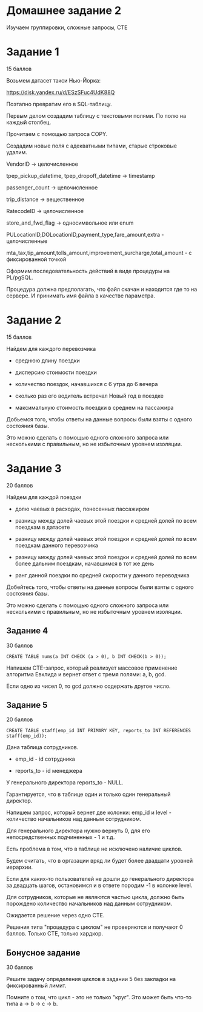 
# Домашнее задание 2

Изучаем группировки, сложные запросы, CTE


# Задание 1

15 баллов

Возьмем датасет такси Нью-Йорка: 

https://disk.yandex.ru/d/ESzSFuc4UdK88Q

Поэтапно превратим его в SQL-таблицу.

Первым делом создадим таблицу с текстовыми полями. По полю на каждый столбец.

Прочитаем с помощью запроса COPY.

Создадим новые поля с адекватными типами, старые строковые удалим.

VendorID -> целочисленное

tpep_pickup_datetime, tpep_dropoff_datetime -> timestamp

passenger_count -> целочисленное

trip_distance -> вещественное

RatecodeID -> целочисленное

store_and_fwd_flag -> односимвольное или enum

PULocationID,DOLocationID,payment_type,fare_amount,extra - целочисленные

mta_tax,tip_amount,tolls_amount,improvement_surcharge,total_amount - с фиксированной точкой

Оформим последовательность действий в виде процедуры на PL/pgSQL.

Процедура должна предполагать, что файл скачан и находится где то на сервере. И принимать имя файла в качестве параметра.

# Задание 2

15 баллов

Найдем для каждого перевозчика

* среднюю длину поездки

* дисперсию стоимости поездки

* количество поездок, начавшихся с 6 утра до 6 вечера

* сколько раз его водитель встречал Новый год в поездке

* максимальную стоимость поездки в среднем на пассажира

Добьемся того, чтобы ответы на данные вопросы были взяты с одного состояния базы.

Это можно сделать с помощью одного сложного запроса или несколькими с правильным,
но не избыточным уровнем изоляции.


# Задание 3

20 баллов

Найдем для каждой поездки

* долю чаевых в расходах, понесенных пассажиром

* разницу между долей чаевых этой поездки и средней долей по всем поездкам в датасете

* разницу между долей чаевых этой поездки и средней долей по всем поездкам данного перевозчика

* разницу между долей чаевых этой поездки и средней долей по всем более дальним поездкам, начавшимся в тот же день 

* ранг данной поездки по средней скорости у данного переводчика

Добейтесь того, чтобы ответы на данные вопросы были взяты с одного состояния базы.

Это можно сделать с помощью одного сложного запроса или несколькими с правильным,
но не избыточным уровнем изоляции.



## Задание 4

30 баллов

```
CREATE TABLE nums(a INT CHECK (a > 0), b INT CHECK(b > 0));
```

Напишем CTE-запрос, который реализует массовое применение алгоритма Евклида и вернет ответ с тремя полями:
a, b, gcd.

Если одно из чисел 0, то gcd должно содержать другое число.


## Задание 5

20 баллов

```
CREATE TABLE staff(emp_id INT PRIMARY KEY, reports_to INT REFERENCES staff(emp_id));
```

Дана таблица сотрудников.

* emp_id - id сотрудника

* reports_to - id менеджера 

У генерального директора reports_to - NULL.

Гарантируется, что в таблице один и только один генеральный директор.

Напишем запрос, который вернет две колонки: emp_id и level - количество начальников над данным сотрудником.

Для генерального директора нужно вернуть 0, для его непосредственных подчиненных - 1 и т.д.

Есть проблема в том, что в таблице не исключено наличие циклов.

Будем считать, что в оргазации вряд ли будет более двадцати уровней иерархии.

Если для каких-то пользователей не дошли до генерального директора за двадцать шагов, остановимся и в ответе породим -1
в колонке level.

Для сотрудников, которые не являются частью цикла, должно быть порождено количество начальников над данным сотрудником.

Ожидается решение через одно CTE.

Решения типа "процедура с циклом" не проверяются и получают 0 баллов. Только CTE, только хардкор.


## Бонусное задание

30 баллов

Решите задачу определения циклов в задании 5 без закладки на фиксированный лимит.

Помните о том, что цикл - это не только "круг". Это может быть что-то типа a -> b -> c -> b. 


